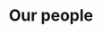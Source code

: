---
layout: "layouts/people.njk"
title: "Our people"
metaDesc: Our People who make's it possible to accomplish its goal to become the supplier of choice for AGM related information
description: ""
backgroundImage: "action_3.jpg"
permalink: "people/index.html"
---